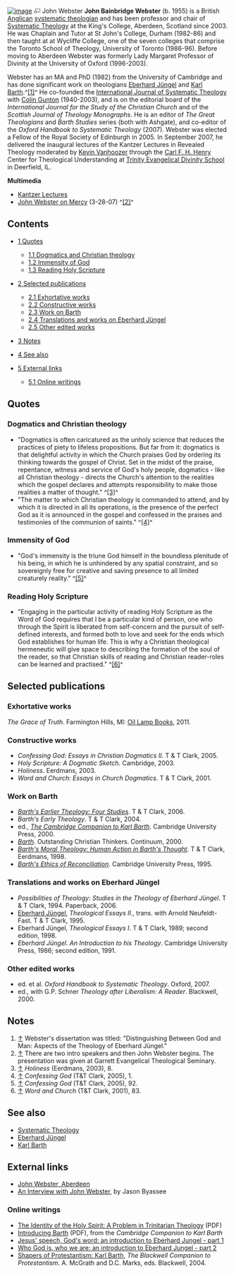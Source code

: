 [![image](images/d/d8/Webster.jpeg.pagespeed.ce.5EdN5p_lUj.jpg)](http://www.theopedia.com/File:Webster.jpeg)
[![image](data:image/png;base64,iVBORw0KGgoAAAANSUhEUgAAAA8AAAALCAAAAACFLIiAAAAAAnRSTlMA/1uRIrUAAABPSURBVAjXY/j///+5vXDwjAHIr26ZAgXZe8H8a/+hoIcw/9nevdVL9+79DuPvzQYZFPUezu8BMZLXgkExnD8HAu6hqv//n+HZVjD4DuUDAKlChD3fj6aPAAAAAElFTkSuQmCC)](http://www.theopedia.com/File:Webster.jpeg "Enlarge")
John Webster
**John Bainbridge Webster** (b. 1955) is a British
[Anglican](Anglican "Anglican")
[systematic theologian](Systematic_theology "Systematic theology")
and has been professor and chair of
[Systematic Theology](Systematic_Theology "Systematic Theology") at
the King's College, Aberdeen, Scotland since 2003. He was Chaplain
and Tutor at St John's College, Durham (1982-86) and then taught at
at Wycliffe College, one of the seven colleges that comprise the
Toronto School of Theology, University of Toronto (1986-96). Before
moving to Aberdeen Webster was formerly Lady Margaret Professor of
Divinity at the University of Oxford (1996-2003).

Webster has an MA and PhD (1982) from the University of Cambridge
and has done significant work on theologians
[Eberhard Jüngel](Eberhard_Jüngel "Eberhard Jüngel") and
[Karl Barth](Karl_Barth "Karl Barth").^[[1]](#note-0)^ He
co-founded the
[International Journal of Systematic Theology](http://www.blackwellpublishing.com/journal.asp?ref=1463-1652)
with [Colin Gunton](Colin_Gunton "Colin Gunton") (1940-2003), and
is on the editorial board of the
*International Journal for the Study of the Christian Church* and
of the *Scottish Journal of Theology Monographs*. He is an editor
of *The Great Theologians* and *Barth Studies* series (both with
Ashgate), and co-editor of the
*Oxford Handbook to Systematic Theology* (2007). Webster was
elected a Fellow of the Royal Society of Edinburgh in 2005. In
September 2007, he delivered the inaugural lectures of the Kantzer
Lectures in Revealed Theology moderated by
[Kevin Vanhoozer](Kevin_Vanhoozer "Kevin Vanhoozer") through the
[Carl F. H. Henry](Carl_F._H._Henry "Carl F. H. Henry") Center for
Theological Understanding at
[Trinity Evangelical Divinity School](Trinity_Evangelical_Divinity_School "Trinity Evangelical Divinity School")
in Deerfield, IL.

**Multimedia**

-   [Kantzer Lectures](http://www.henrycenter.org/audio.php?link=kantzerlectures)
-   [John Webster on Mercy](http://www.switchpod.com/users/jordanbarrett/JohnWebsterMercy32807Garrett.m4a)
    (3-28-07) ^[[2]](#note-1)^

## Contents

-   [1 Quotes](#Quotes)
    -   [1.1 Dogmatics and Christian theology](#Dogmatics_and_Christian_theology)
    -   [1.2 Immensity of God](#Immensity_of_God)
    -   [1.3 Reading Holy Scripture](#Reading_Holy_Scripture)

-   [2 Selected publications](#Selected_publications)
    -   [2.1 Exhortative works](#Exhortative_works)
    -   [2.2 Constructive works](#Constructive_works)
    -   [2.3 Work on Barth](#Work_on_Barth)
    -   [2.4 Translations and works on Eberhard Jüngel](#Translations_and_works_on_Eberhard_J.C3.BCngel)
    -   [2.5 Other edited works](#Other_edited_works)

-   [3 Notes](#Notes)
-   [4 See also](#See_also)
-   [5 External links](#External_links)
    -   [5.1 Online writings](#Online_writings)


## Quotes

### Dogmatics and Christian theology

-   "Dogmatics is often caricatured as the unholy science that
    reduces the practices of piety to lifeless propositions. But far
    from it: dogmatics is that delightful activity in which the Church
    praises God by ordering its thinking towards the gospel of Christ.
    Set in the midst of the praise, repentance, witness and service of
    God's holy people, dogmatics - like all Christian theology -
    directs the Church's attention to the realities which the gospel
    declares and attempts responsibility to make those realities a
    matter of thought." ^[[3]](#note-2)^
-   "The matter to which Christian theology is commanded to attend,
    and by which it is directed in all its operations, is the presence
    of the perfect God as it is announced in the gospel and confessed
    in the praises and testimonies of the communion of saints."
    ^[[4]](#note-3)^

### Immensity of God

-   "God's immensity is the triune God himself in the boundless
    plenitude of his being, in which he is unhindered by any spatial
    constraint, and so sovereignly free for creative and saving
    presence to all limited creaturely reality." ^[[5]](#note-4)^

### Reading Holy Scripture

-   "Engaging in the particular activity of reading Holy Scripture
    as the Word of God requires that I be a particular kind of person,
    one who through the Spirit is liberated from self-concern and the
    pursuit of self-defined interests, and formed both to love and seek
    for the ends which God establishes for human life. This is why a
    Christian theological hermeneutic will give space to describing the
    formation of the soul of the reader, so that Christian skills of
    reading and Christian reader-roles can be learned and practised."
    ^[[6]](#note-5)^

## Selected publications

### Exhortative works

*The Grace of Truth*. Farmington Hills, MI:
[Oil Lamp Books](http://olbooks.com), 2011.

### Constructive works

-   *Confessing God: Essays in Christian Dogmatics II*. T & T
    Clark, 2005.
-   *Holy Scripture: A Dogmatic Sketch*. Cambridge, 2003.
-   *Holiness*. Eerdmans, 2003.
-   *Word and Church: Essays in Church Dogmatics*. T & T Clark,
    2001.

### Work on Barth

-   *[Barth's Earlier Theology: Four Studies](http://books.google.ca/books?id=IrDF5Vuvem8C&printsec=frontcover&client=firefox-a#PPR5,M1)*.
    T & T Clark, 2006.
-   *Barth's Early Theology*. T & T Clark, 2004.
-   ed.,
    *[The Cambridge Companion to Karl Barth](http://books.google.ca/books?id=u-hzSdyXJnQC&printsec=frontcover)*.
    Cambridge University Press, 2000.
-   *[Barth](http://books.google.ca/books?id=NaliwgoZbOAC&printsec=frontcover&client=firefox-a)*.
    Outstanding Christian Thinkers. Continuum, 2000.
-   *[Barth's Moral Theology: Human Action in Barth's Thought](http://books.google.ca/books?id=uLn9T7qXyFwC&printsec=frontcover&client=firefox-a)*.
    T & T Clark, Eerdmans, 1998.
-   *[Barth's Ethics of Reconciliation](http://books.google.ca/books?id=ZR32vgAVM44C&printsec=frontcover&client=firefox-a)*.
    Cambridge University Press, 1995.

### Translations and works on Eberhard Jüngel

-   *Possibilities of Theology: Studies in the Theology of Eberhard Jüngel*.
    T & T Clark, 1994. Paperback, 2006.
-   [Eberhard Jüngel](Eberhard_Jüngel "Eberhard Jüngel"),
    *Theological Essays II*., trans. with Arnold Neufeldt-Fast. T & T
    Clark, 1995.
-   Eberhard Jüngel, *Theological Essays I*. T & T Clark, 1989;
    second edition, 1998.
-   *Eberhard Jüngel. An Introduction to his Theology*. Cambridge
    University Press, 1986; second edition, 1991.

### Other edited works

-   ed. et al. *Oxford Handbook to Systematic Theology*. Oxford,
    2007.
-   ed., with G.P. Schner *Theology after Liberalism: A Reader*.
    Blackwell, 2000.

## Notes

1.  [↑](#ref-0) Webster's dissertation was titled: "Distinguishing
    Between God and Man: Aspects of the Theology of Eberhard Jüngel."
2.  [↑](#ref-1) There are two intro speakers and then John Webster
    begins. The presentation was given at Garrett Evangelical
    Theological Seminary.
3.  [↑](#ref-2) *Holiness* (Eerdmans, 2003), 8.
4.  [↑](#ref-3) *Confessing God* (T&T Clark, 2005), 1.
5.  [↑](#ref-4) *Confessing God* (T&T Clark, 2005), 92.
6.  [↑](#ref-5) *Word and Church* (T&T Clark, 2001), 83.

## See also

-   [Systematic Theology](Systematic_Theology "Systematic Theology")
-   [Eberhard Jüngel](Eberhard_Jüngel "Eberhard Jüngel")
-   [Karl Barth](Karl_Barth "Karl Barth")

## External links

-   [John Webster, Aberdeen](http://www.abdn.ac.uk/divinity/staff/details.php?id=j.webster)
-   [An Interview with John Webster](http://www.religion-online.org/showarticle.asp?title=3553),
    by Jason Byassee

### Online writings

-   [The Identity of the Holy Spirit: A Problem in Trinitarian Theology](http://www.theologicalstudies.org.uk/pdf/holyspirit_webster.pdf)
    (PDF)
-   [Introducing Barth](http://assets.cambridge.org/052158/4760/sample/0521584760WS.pdf)
    (PDF), from the *Cambridge Companion to Karl Barth*
-   [Jesus' speech, God's word: an introduction to Eberhard Jungel - part 1](http://www.findarticles.com/p/articles/mi_m1058/is_n35_v112/ai_17856338)
-   [Who God is, who we are: an introduction to Eberhard Jungel - part 2](http://www.findarticles.com/p/articles/mi_m1058/is_n36_v112/ai_17927592)
-   [Shapers of Protestantism: Karl Barth](http://books.google.ca/books?id=2H0LCSVcA6kC&printsec=frontcover#PPA83,M1),
    *The Blackwell Companion to Protestantism*. A. McGrath and D.C.
    Marks, eds. Blackwell, 2004.



